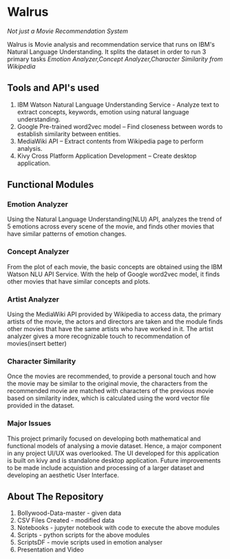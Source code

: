 # Walrus
*Not just a Movie Recommendation System*

Walrus is Movie analysis and recommendation service that runs on IBM's Natural Language Understanding.
It splits the dataset in order to run 3 primary tasks *Emotion Analyzer,Concept Analyzer,Character Similarity from Wikipedia*

## Tools and API's used
1. IBM Watson Natural Language Understanding Service - Analyze text to extract concepts, keywords, emotion using natural language understanding.
2. Google Pre-trained word2vec model – Find closeness between words to establish similarity between entities.
3. MediaWiki API – Extract contents from Wikipedia page to perform analysis.
4. Kivy Cross Platform Application Development – Create desktop application.

## Functional Modules
### Emotion Analyzer
Using the Natural Language Understanding(NLU) API, analyzes the trend of 5 emotions across every scene of the movie, and finds other movies that have similar patterns of emotion changes. 

### Concept Analyzer
From the plot of each movie, the basic concepts are obtained using the IBM Watson NLU API Service. With the help of Google word2vec model, it finds other movies that have similar concepts and plots. 

### Artist Analyzer
Using the MediaWiki API provided by Wikipedia to access data, the primary artists of the movie, the actors and directors are taken and the module finds other movies that have the same artists who have worked in it. The artist analyzer gives a more recognizable touch to recommendation of movies(insert better)

### Character Similarity
Once the movies are recommended, to provide a personal touch and how the movie may be similar to the original movie, the characters from the recommended movie are matched with characters of the previous movie based on similarity index, which is calculated using the word vector file provided in the dataset.


### Major Issues
This project primarily focused on developing both mathematical and functional models of analysing a movie dataset. Hence, a major component in any project UI/UX was overlooked. The UI developed for this application is built on kivy and is standalone desktop application. Future improvements to be made include acquistion and processing of a larger dataset and developing an aesthetic User Interface. 

## About The Repository
1) Bollywood-Data-master - given data
2) CSV Files Created - modified data 
3) Notebooks - jupyter notebook with code to execute the above modules
4) Scripts - python scripts for the above modules
5) ScriptsDF - movie scripts used in emotion analyser
6) Presentation and Video
